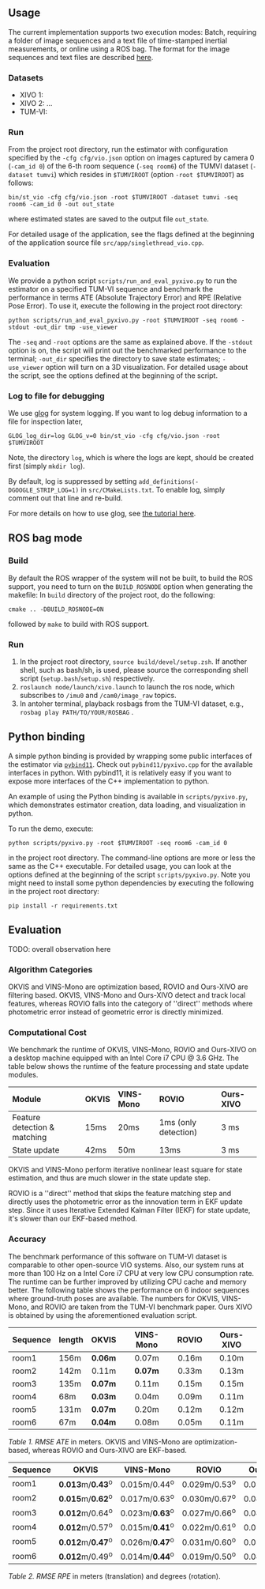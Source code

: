 ## Usage

The current implementation supports two execution modes: Batch, requiring a folder of image sequences and a text file of time-stamped inertial measurements, or online using a ROS bag. The format for the image sequences and text files are described [here](placeholder).

<!--
Either run on a folder of image sequences and a text file of inertial measurements (like what provided by the EuRoC and TUM-VI datasets), or a rosbag (TUM-VI also provides rosbags).
-->

### Datasets

- XIVO 1:
- XIVO 2:
...
- TUM-VI:

<!--
Assume the environment variable `$TUMVIROOT` has been set to the root directory of your [TUMVI](https://vision.in.tum.de/data/datasets/visual-inertial-dataset) dataset. For example,

```
export TUMVIROOT=/home/Data/tumvi/exported/euroc/512_16
```

where on my machine `/home/Data/tumvi/exported/euroc/512_16` hosts folders of data, such as `dataset-room1_512_16`, `dataset-corridor1_512_16`, etc.
-->

### Run

From the project root directory, run the estimator with configuration specified by the `-cfg cfg/vio.json` option on images captured by camera 0 (`-cam_id 0`) of the 6-th room sequence (`-seq room6`) of the TUMVI dataset (`-dataset tumvi`) which resides in `$TUMVIROOT` (option `-root $TUMVIROOT`) as follows:

```
bin/st_vio -cfg cfg/vio.json -root $TUMVIROOT -dataset tumvi -seq room6 -cam_id 0 -out out_state
```

where estimated states are saved to the output file `out_state`.

For detailed usage of the application, see the flags defined at the beginning of the application source file `src/app/singlethread_vio.cpp`. 


### Evaluation

We provide a python script `scripts/run_and_eval_pyxivo.py` to run the estimator on a specified TUM-VI sequence and benchmark the performance in terms ATE (Absolute Trajectory Error) and RPE (Relative Pose Error). To use it, execute the following in the project root directory:

```
python scripts/run_and_eval_pyxivo.py -root $TUMVIROOT -seq room6 -stdout -out_dir tmp -use_viewer
```
The `-seq` and `-root` options are the same as explained above. If the `-stdout` option is on, the script will print out the benchmarked performance to the terminal; `-out_dir` specifies the directory to save state estimates; `-use_viewer` option will turn on a 3D visualization. For detailed usage about the script, see the options defined at the beginning of the script.

### Log to file for debugging

We use [glog](https://github.com/google/glog) for system logging. If you want to log debug information to a file for inspection later,

```
GLOG_log_dir=log GLOG_v=0 bin/st_vio -cfg cfg/vio.json -root $TUMVIROOT
```

Note, the directory `log`, which is where the logs are kept, should be created first (simply `mkdir log`). 

By default, log is suppressed by setting `add_definitions(-DGOOGLE_STRIP_LOG=1)` in `src/CMakeLists.txt`. To enable log, simply comment out that line and re-build.

For more details on how to use glog, see [the tutorial here](http://rpg.ifi.uzh.ch/docs/glog.html).

## ROS bag mode

### Build

By default the ROS wrapper of the system will not be built, to build the ROS support, you need to turn on the `BUILD_ROSNODE` option when generating the makefile: In `build` directory of the project root, do the following:

```
cmake .. -DBUILD_ROSNODE=ON
```

followed by `make` to build with ROS support.

### Run

1. In the project root directory, `source build/devel/setup.zsh`. If another shell, such as bash/sh, is used, please source the corresponding shell script (`setup.bash`/`setup.sh`) respectively.
2. `roslaunch node/launch/xivo.launch` to launch the ros node, which subscribes to `/imu0` and `/cam0/image_raw` topics.
3. In antoher terminal, playback rosbags from the TUM-VI dataset, e.g., `rosbag play PATH/TO/YOUR/ROSBAG` .

<!-- ## Profiling

If you want to build the project along with the gperftools provided in the thirdparty folder, make sure you have `autoconf` and `libtool` installed.
`
sudo apt-get install autoconf libtool
`
and
`
./build.sh
`

See [gperftools](https://gperftools.github.io/gperftools/cpuprofile.html) from Google. Or enable printing of the timing information gathered by the `timer_` object inside the estimator. -->


## Python binding

A simple python binding is provided by wrapping some public interfaces of the estimator via [`pybind11`](https://github.com/pybind/pybind11). Check out `pybind11/pyxivo.cpp` for the available interfaces in python. With pybind11, it is relatively easy if you want to expose more interfaces of the C++ implementation to python.

An example of using the Python binding is available in `scripts/pyxivo.py`, which demonstrates estimator creation, data loading, and visualization in python.

To run the demo, execute:

```
python scripts/pyxivo.py -root $TUMVIROOT -seq room6 -cam_id 0
```

in the project root directory. The command-line options are more or less the same as the C++ executable. For detailed usage, you can look at the options defined at the beginning of the script `scripts/pyxivo.py`. Note you might need to install some python dependencies by executing the following in the project root directory:

```
pip install -r requirements.txt
```

## Evaluation

TODO: overall observation here

### Algorithm Categories

OKVIS and VINS-Mono are optimization based, ROVIO and Ours-XIVO are filtering based.
OKVIS, VINS-Mono and Ours-XIVO detect and track local features, whereas ROVIO falls into the category of ''direct'' methods where photometric error instead of geometric error is directly minimized.


### Computational Cost

We benchmark the runtime of OKVIS, VINS-Mono, ROVIO and Ours-XIVO on a desktop machine equipped with an Intel Core i7 CPU @ 3.6 GHz. The table below shows the runtime of the feature processing and state update modules.

| Module | OKVIS | VINS-Mono | ROVIO | Ours-XIVO |
|:---       | :---   | :---       | :---   | :---  |
| Feature detection \& matching   | 15ms | 20ms | 1ms (only detection) | 3 ms|
| State update | 42ms | 50m | 13ms | 3 ms |

OKVIS and VINS-Mono perform iterative nonlinear least square for state estimation, and thus are much slower in the state update step.

ROVIO is a ''direct'' method that skips the feature matching step and directly uses the photometric error as the innovation term in EKF update step. Since it uses Iterative Extended Kalman Filter (IEKF) for state update, it's slower than our EKF-based method.

### Accuracy 

The benchmark performance of this software on TUM-VI dataset is comparable to other open-source VIO systems. Also, our system runs at more than 100 Hz on a Intel Core i7 CPU at very low CPU consumption rate. The runtime can be further improved by utilizing CPU cache and memory better. The following table shows the performance on 6 indoor sequences where ground-truth poses are available. The numbers for OKVIS, VINS-Mono, and ROVIO are taken from the TUM-VI benchmark paper. Ours XIVO is obtained by using the aforementioned evaluation script.


| Sequence | length | OKVIS | VINS-Mono | ROVIO | Ours-XIVO |
|:---       | :---    | :---:   | :---:       | :---:   | :---:  |
|room1     | 156m   | **0.06m** | 0.07m | 0.16m | 0.10m |
|room2     | 142m   | 0.11m | **0.07m** | 0.33m | 0.13m |
|room3     | 135m   | **0.07m**  | 0.11m | 0.15m | 0.15m |
|room4     | 68m    | **0.03m** | 0.04m | 0.09m | 0.11m |
|room5     | 131m   | **0.07m** | 0.20m | 0.12m | 0.12m |
|room6     | 67m    | **0.04m** | 0.08m | 0.05m | 0.11m |

*Table 1. RMSE ATE* in meters. OKVIS and VINS-Mono are optimization-based, whereas ROVIO and Ours-XIVO are EKF-based.


| Sequence | OKVIS | VINS-Mono | ROVIO | Ours-XIVO |
|:---       | :---:   | :---:       | :---:   | :---:  |
|room1 | **0.013**m/**0.43**<sup>o</sup> | 0.015m/0.44<sup>o</sup> | 0.029m/0.53<sup>o</sup> | 0.021m/0.60<sup>o</sup> |
|room2 | **0.015**m/**0.62**<sup>o</sup> | 0.017m/0.63<sup>o</sup> | 0.030m/0.67<sup>o</sup> | 0.043m/0.71<sup>o</sup> |
|room3 | **0.012**m/0.64<sup>o</sup> | 0.023m/**0.63**<sup>o</sup> | 0.027m/0.66<sup>o</sup> | 0.048m/0.73<sup>o</sup> |
|room4 | **0.012**m/0.57<sup>o</sup> | 0.015m/**0.41**<sup>o</sup> | 0.022m/0.61<sup>o</sup> | 0.022m/0.62<sup>o</sup> |
|room5 | **0.012**m/**0.47**<sup>o</sup> | 0.026m/**0.47**<sup>o</sup> | 0.031m/0.60<sup>o</sup> | 0.029m/0.60<sup>o</sup> |
|room6| **0.012**m/0.49<sup>o</sup> | 0.014m/**0.44**<sup>o</sup> | 0.019m/0.50<sup>o</sup> | 0.041m/0.52<sup>o</sup> |

*Table 2. RMSE RPE* in meters (translation) and degrees (rotation).